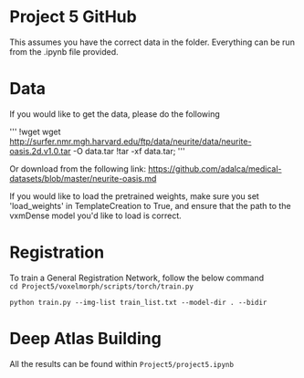 # Project 5 GitHub

This assumes you have the correct data in the folder. Everything can be run from the .ipynb file provided.

# Data
If you would like to get the data, please do the following 

'''
!wget wget http://surfer.nmr.mgh.harvard.edu/ftp/data/neurite/data/neurite-oasis.2d.v1.0.tar -O data.tar
!tar -xf data.tar;
'''

Or download from the following link: https://github.com/adalca/medical-datasets/blob/master/neurite-oasis.md

If you would like to load the pretrained weights, make sure you set 'load_weights' in TemplateCreation to True, and ensure that the path to the vxmDense model you'd like to load is correct.

# Registration
To train a General Registration Network, follow the below command \
``` cd Project5/voxelmorph/scripts/torch/train.py ```

```python train.py --img-list train_list.txt --model-dir . --bidir ```


# Deep Atlas Building
All the results can be found within ```Project5/project5.ipynb```